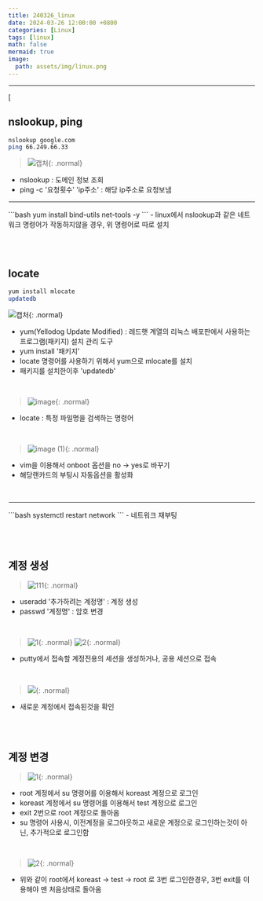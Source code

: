 ```yaml
---
title: 240326_linux
date: 2024-03-26 12:00:00 +0800
categories: [Linux]
tags: [linux]
math: false
mermaid: true
image:
  path: assets/img/linux.png
---
```


<hr style="border:1px solid white">
[

## nslookup, ping
```bash
nslookup google.com
ping 66.249.66.33
```
>![캡처](https://github.com/alphathx13/alphathx13.github.io/assets/163115993/a9974380-f201-40ff-9c8d-8b95496a2118){: .normal}
- nslookup : 도메인 정보 조회
- ping -c '요청횟수' 'ip주소' : 해당 ip주소로 요청보냄
<hr style="border:1px solid white">
```bash
yum install bind-utils net-tools -y
```
- linux에서 nslookup과 같은 네트워크 명령어가 작동하지않을 경우, 위 명령어로 따로 설치

<br/><br/>

## locate
```bash
yum install mlocate
updatedb
```
>
![캡처](https://github.com/alphathx13/alphathx13.github.io/assets/163115993/f7d9cfd4-91cb-4824-8475-a176321c8af0){: .normal}
- yum(Yellodog Update Modified) : 레드햇 계열의 리눅스 배포판에서 사용하는 프로그램(패키지) 설치 관리 도구
- yum install '패키지'
- locate 명령어를 사용하기 위해서 yum으로 mlocate를 설치
- 패키지를 설치한이후 'updatedb'

<br/> 

>![image](https://github.com/alphathx13/alphathx13.github.io/assets/163115993/9a4639f7-c38e-44ea-bd7f-a700d2dc2360){: .normal}
- locate : 특정 파일명을 검색하는 명령어

<br/> 

>![image (1)](https://github.com/alphathx13/alphathx13.github.io/assets/163115993/817272a8-85b9-4ea1-9a72-1a308a6c695f){: .normal}
- vim을 이용해서 onboot 옵션을 no -> yes로 바꾸기
- 해당랜카드의 부팅시 자동옵션을 활성화

<br/>
<hr style="border:1px solid white">
```bash
systemctl restart network
```
- 네트워크 재부팅

<br/><br/>

## 계정 생성

> ![111](https://github.com/alphathx13/alphathx13.github.io/assets/163115993/78ca1592-2fc2-46ff-940a-56a97ed67985){: .normal}
- useradd '추가하려는 계정명' : 계정 생성
- passwd '계정명' : 암호 변경

<br/>

> ![1](https://github.com/alphathx13/alphathx13.github.io/assets/163115993/d96347d6-b967-4117-bfb6-96577591751c){: .normal}
> ![2](https://github.com/alphathx13/alphathx13.github.io/assets/163115993/ae30509b-6d30-4f8d-8e78-65aa0a2160b6){: .normal}
- putty에서 접속할 계정전용의 세션을 생성하거나, 공용 세션으로 접속

<br/>

> ![](https://velog.velcdn.com/images/alphathx/post/96195996-51b6-409f-bbd0-4a65eb69076e/image.PNG){: .normal}
- 새로운 계정에서 접속된것을 확인

<br/><br/>

## 계정 변경

>![1](https://github.com/alphathx13/alphathx13.github.io/assets/163115993/8cbbdacb-e50e-476e-b6f9-dc88c312de18){: .normal}
- root 계정에서 su 명령어를 이용해서 koreast 계정으로 로그인
- koreast 계정에서 su 명령어를 이용해서 test 계정으로 로그인
- exit 2번으로 root 계정으로 돌아옴
- su 명령어 사용시, 이전계정을 로그아웃하고 새로운 계정으로 로그인하는것이 아닌, 추가적으로 로그인함

<br/>

>![2](https://github.com/alphathx13/alphathx13.github.io/assets/163115993/60c21c5f-d11b-4767-88bb-dd41b0e02fa2){: .normal}
- 위와 같이 root에서 koreast -> test -> root 로 3번 로그인한경우, 3번 exit를 이용해야 맨 처음상태로 돌아옴